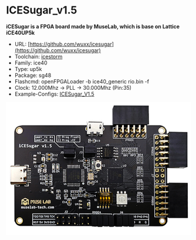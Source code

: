# ICESugar_v1.5
**iCESugar is a FPGA board made by MuseLab, which is base on Lattice iCE40UP5k**

* URL: [https://github.com/wuxx/icesugar](https://github.com/wuxx/icesugar)
* Toolchain: [icestorm](../../generator/toolchains/icestorm/README.md)
* Family: ice40
* Type: up5k
* Package: sg48
* Flashcmd: openFPGALoader -b ice40_generic rio.bin -f
* Clock: 12.000Mhz -> PLL -> 30.000Mhz (Pin:35)
* Example-Configs: [ICESugar_V1.5](../../configs/ICESugar_V1.5)

![board.png](board.png)

